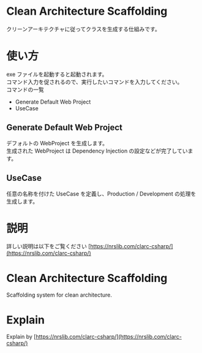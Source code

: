 # Clean Architecture Scaffolding
クリーンアーキテクチャに従ってクラスを生成する仕組みです。

# 使い方
exe ファイルを起動すると起動されます。  
コマンド入力を促されるので、実行したいコマンドを入力してください。  
コマンドの一覧  
- Generate Default Web Project
- UseCase

## Generate Default Web Project
デフォルトの WebProject を生成します。  
生成された WebProject は Dependency Injection の設定などが完了しています。  

## UseCase
任意の名称を付けた UseCase を定義し、Production / Development の処理を生成します。  

# 説明
詳しい説明は以下をご覧ください
[https://nrslib.com/clarc-csharp/](https://nrslib.com/clarc-csharp/)

# Clean Architecture Scaffolding
Scaffolding system for clean architecture.

# Explain
Explain by [https://nrslib.com/clarc-csharp/](https://nrslib.com/clarc-csharp/)